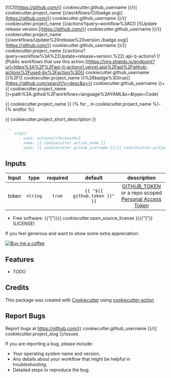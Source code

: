 [![CI](https://github.com/{{ cookiecutter.github_username }}/{{ cookiecutter.project_name }}/workflows/CI/badge.svg)](https://github.com/{{ cookiecutter.github_username }}/{{ cookiecutter.project_name }}/actions?query=workflow%3ACI)
[![Update release version.](https://github.com/{{ cookiecutter.github_username }}/{{ cookiecutter.project_name }}/workflows/Update%20release%20version./badge.svg)](https://github.com/{{ cookiecutter.github_username }}/{{ cookiecutter.project_name }}/actions?query=workflow%3A%22Update+release+version.%22)
api-tj-actions1
[![Public workflows that use this action.](https://img.shields.io/endpoint?url=https%3A%2F%2Fapi-tj-actions1.vercel.app%2Fapi%2Fgithub-actions%2Fused-by%3Faction%3D{{ cookiecutter.github_username }}%2F{{ cookiecutter.project_name }}%26badge%3Dtrue)](https://github.com/search?o=desc&q={{ cookiecutter.github_username }}+{{ cookiecutter.project_name }}+path%3A.github%2Fworkflows+language%3AYAML&s=&type=Code)



{{ cookiecutter.project_name }}
{% for _ in cookiecutter.project_name %}-{% endfor %}

{{ cookiecutter.project_short_description }}

```yaml
...
    steps:
      - uses: actions/checkout@v2
      - name: {{ cookiecutter.action_name }}
        uses: {{ cookiecutter.github_username }}/{{ cookiecutter.project_name }}@{{ cookiecutter.version|default("master", true) }}
```


## Inputs

|   Input       |    type    |  required     |  default                      |  description  |
|:-------------:|:-----------:|:-------------:|:----------------------------:|:-------------:|
| token         |  `string`   |    `true`    | `{{ "${{ github.token }}" }}` | [GITHUB_TOKEN](https://docs.github.com/en/free-pro-team@latest/actions/reference/authentication-in-a-workflow#using-the-github_token-in-a-workflow) <br /> or a repo scoped <br /> [Personal Access Token](https://docs.github.com/en/free-pro-team@latest/github/authenticating-to-github/creating-a-personal-access-token)              |


* Free software: {{"["}}{{ cookiecutter.open_source_license }}{{"]"}}(LICENSE)

If you feel generous and want to show some extra appreciation:

[![Buy me a coffee][buymeacoffee-shield]][buymeacoffee]

[buymeacoffee]: https://www.buymeacoffee.com/jackton1
[buymeacoffee-shield]: https://www.buymeacoffee.com/assets/img/custom_images/orange_img.png



Features
--------

* TODO


Credits
-------

This package was created with [Cookiecutter](https://github.com/cookiecutter/cookiecutter) using [cookiecutter-action](https://github.com/tj-actions/cookiecutter-action)

Report Bugs
-----------

Report bugs at https://github.com/{{ cookiecutter.github_username }}/{{ cookiecutter.project_slug }}/issues.

If you are reporting a bug, please include:

* Your operating system name and version.
* Any details about your workflow that might be helpful in troubleshooting.
* Detailed steps to reproduce the bug.
